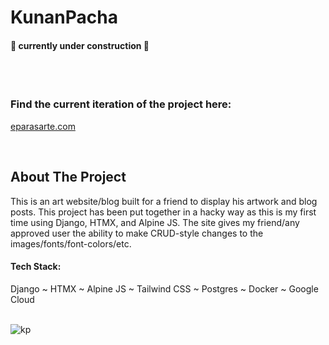 # KunanPacha

#### 🚧 currently under construction 🚧
<br><br>

### Find the current iteration of the project here:  
[eparasarte.com](https://eparasarte.com)

<br>


<!-- ABOUT THE PROJECT -->
## About The Project
This is an art website/blog built for a friend to display his artwork and blog posts. This project has been
put together in a hacky way as this is my first time using Django, HTMX, and Alpine JS. The site gives my friend/any
approved user the ability to make CRUD-style changes to the images/fonts/font-colors/etc.
<br>


<h4>Tech Stack:</h4> Django ~ HTMX ~ Alpine JS ~ Tailwind CSS ~ Postgres ~ Docker ~ Google Cloud  <br><br>


<a name="readme-top"></a>

<!-- KP Gif -->
![kp](https://github.com/UreshiiPanda/KunanPacha/assets/39992411/6afa6a1f-a032-4ce2-8202-6645f7d255f8)
